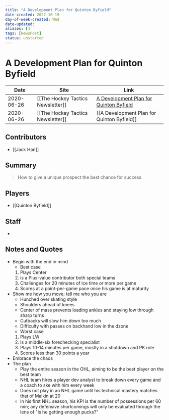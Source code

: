 ```yaml
---
title: "A Development Plan for Quinton Byfield"
date-created: 2022-10-19
day-of-week-created: Wed
date-updated: 
aliases: []
tags: [NewsPost]
status: unstarted
---
```


# A Development Plan for Quinton Byfield

| Date       | Site                              | Link                                                              |
| ---------- | --------------------------------- | ----------------------------------------------------------------- |
| 2020-06-26 | [[The Hockey Tactics Newsletter]] | [A Development Plan for Quinton Byfield](https://jhanhky.substack.com/p/a-development-plan-for-quinton-byfield) |
| 2020-06-26 | [[The Hockey Tactics Newsletter]] | [[A Development Plan for Quinton Byfield]] | 

## Contributors
- [[Jack Han]]


## Summary
> How to give a unique prospect the best chance for success


## Players
- [[Quinton Byfield]]


## Staff
- 


## Notes and Quotes
- Begin with the end in mind
	- Best case
	1) Plays Center
	2) is a Plus-value contributor both special teams
	3) Challenges for 20 minutes of ice time or more per game
	4) Scores at a point-per-game pace once his game is at maturity
- Show me how you move; tell me who you are
	- Hunched over skating style
	- Shoulders ahead of knees
	- Center of mass prevents loading ankles and staying low through sharp turns
	- Cutbacks will slow him down too much
	- Difficulty with passes on backhand low in the dzone
	- Worst case
	1) Plays LW
	2) Is a middle-six forechecking specialist
	3) Plays 10-14 minutes per game, mostly in a shutdown and PK role
	4) Scores less than 30 points a year
- Embrace the chaos
- The plan
	- Play the entire season in the OHL, aiming to be the best player on the best team
	- NHL team hires a player dev analyst to break down every game and a coach to ske with him every week
	- Does not play in an NHL game until his technical mastery matches that of Malkin at 20
	- In his first NHL season, his KPI is the number of possessions per 60 min; any defensive shortcomings will only be evaluated through the lens of "Is he getting enough pucks?"
